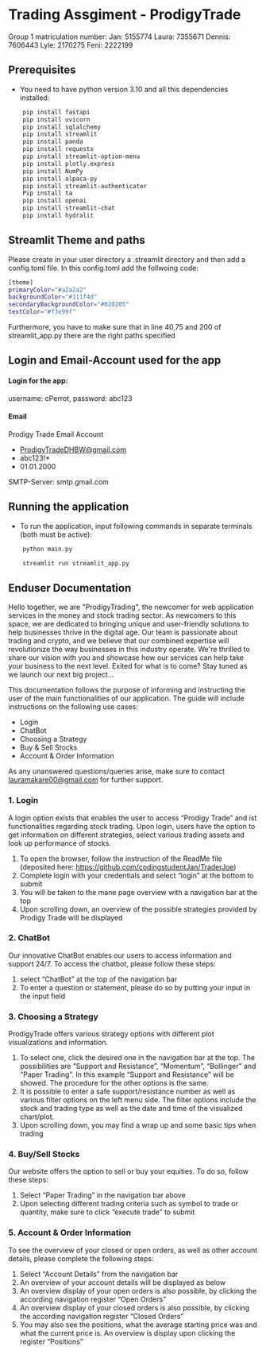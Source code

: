 # Trading Assgiment - ProdigyTrade
Group 1 matriculation number:
Jan: 5155774
Laura: 7355671
Dennis: 7606443
Lyle: 2170275
Feni: 2222199


## Prerequisites
- You need to have python version 3.10
and all this dependencies installed:
```bash 
    pip install fastapi
    pip install uvicorn
    pip install sqlalchemy
    pip install streamlit
    pip install panda 
    pip install requests
    pip install streamlit-option-menu
    pip install plotly.express
    pip install NumPy
    pip install alpaca-py
    pip install streamlit-authenticator
    Pip install ta
    pip install openai
    pip install streamlit-chat
    pip install hydralit
```

## Streamlit Theme and paths

Please create in your user directory a .streamlit directory and then add a config.toml file.
In this config.toml add the follwoing code:
```bash
[theme]
primaryColor="#a2a2a2"
backgroundColor="#111f4d"
secondaryBackgroundColor="#020205"
textColor="#f3e99f"
```
Furthermore, you have to make sure that in line 40,75 and 200 of streamlit_app.py there are the right paths specified


## Login and Email-Account used for the app 
#### Login for the app: 
username: cPerrot, password: abc123

#### Email

Prodigy Trade Email Account
- ProdigyTradeDHBW@gmail.com
- abc123!*
- 01.01.2000

SMTP-Server: smtp.gmail.com

## Running the application
- To run the application, input following commands in separate terminals (both must be active):
```bash
    python main.py  
```
```bash
    streamlit run streamlit_app.py      
```

## Enduser Documentation
Hello together,
we are "ProdigyTrading", the newcomer for web application services in the money and stock trading sector.
As newcomers to this space, we are dedicated to bringing unique and user-friendly solutions to help businesses thrive in the digital age. Our team is passionate about trading and crypto, and we believe that our combined expertise will revolutionize the way businesses in this industry operate. We're thrilled to share our vision with you and showcase how our services can help take your business to the next level.
Exited for what is to come?
Stay tuned as we launch our next big project...

This documentation follows the purpose of informing and instructing the user of the main functionalities of our application. The guide will include instructions on the following use cases: 

- Login
- ChatBot
- Choosing a Strategy
- Buy & Sell Stocks
- Account & Order Information 

As any unanswered questions/queries arise, make sure to contact lauramakare00@gmail.com for further support.  

### 1. Login
A login option exists that enables the user to access “Prodigy Trade” and ist functionalities regarding stock trading. Upon login, users have the option to get information on different strategies, select various trading assets and look up performance of stocks.  
1. To open the browser, follow the instruction of the ReadMe file (deposited here: https://github.com/codingstudentJan/TraderJoe)  
2. Complete login with your credentials and select “login” at the bottom to submit 
3. You will be taken to the mane page overview with a navigation bar at the top 
4. Upon scrolling down, an overview of the possible strategies provided by Prodigy Trade will be displayed 

### 2. ChatBot
Our innovative ChatBot enables our users to access information and support 24/7. To access the chatbot, please follow these steps: 
1. select “ChatBot” at the top of the navigation bar 
2. To enter a question or statement, please do so by putting your input in the input field 

### 3. Choosing a Strategy
ProdigyTrade offers various strategy options with different plot visualizations and information.  
1. To select one, click the desired one in the navigation bar at the top. The possibilities are “Support and Resistance”, “Momentum”, “Bollinger” and “Paper  Trading”. In this example “Support and Resistance” will be showed. The procedure for the other options is the same.  
2. It is possible to enter a safe support/resistance number as well as various filter options on the left menu side. The filter options include the stock and trading type as well as the date and time of the visualized chart/plot. 
3. Upon scrolling down, you may find a wrap up and some basic tips when trading 

### 4. Buy/Sell Stocks
Our website offers the option to sell or buy your equities. To do so, follow these steps: 
1. Select “Paper Trading” in the navigation bar above 
2. Upon selecting different trading criteria such as symbol to trade or quantity, make sure to click “execute trade” to submit 

### 5. Account & Order Information
To see the overview of your closed or open orders, as well as other account details, please complete the following steps:  
1. Select “Account Details” from the navigation bar 
2. An overview of your account details will be displayed as below 
3. An overview display of your open orders is also possible, by clicking the according navigation register “Open Orders” 
4. An overview display of your closed orders is also possible, by clicking the according navigation register “Closed Orders” 
5. You may also see the positions, what the average starting price was and what the current price is. An overview is display upon clicking the register “Positions” 
